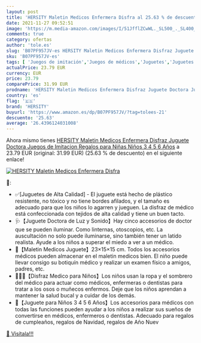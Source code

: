 ```yaml
---
layout: post
title: 'HERSITY Maletin Medicos Enfermera Disfra al 25.63 % de descuento'
date: 2021-11-27 09:52:51
image: 'https://m.media-amazon.com/images/I/51JfflZCwWL._SL500_._SL400_.jpg'
comments: true
category: ofertas
author: 'tole.es'
slug: 'B07PF957JV-es HERSITY Maletin Medicos Enfermera Disfraz Juguete Doctora...'
sku: 'B07PF957JV-es'
tags: [ 'Juegos de imitación','Juegos de médicos','Juguetes','Juguetes y juegos','hersity', ]
actualPrice: 23.79 EUR
currency: EUR
price: 23.79
comparePrice: 31.99 EUR
prodname: 'HERSITY Maletin Medicos Enfermera Disfraz Juguete Doctora Juegos de Imitacion Regalos para Niñas Niños 3 4 5 6 Años'
country: 'es'
flag: '🇪🇸'
brand: 'HERSITY'
buyurl: 'https://www.amazon.es/dp/B07PF957JV/?tag=tolees-21'
descuento: '25.63'
average: '26.4396124031008'
---
```


Ahora mismo tienes [HERSITY Maletin Medicos Enfermera Disfraz Juguete Doctora Juegos de Imitacion Regalos para Niñas Niños 3 4 5 6 Años](https://www.amazon.es/dp/B07PF957JV/?tag=tolees-21) a 23.79 EUR (original: 31.99 EUR) (25.63 %  de descuento) en el siguiente enlace!

[![HERSITY Maletin Medicos Enfermera Disfra](https://m.media-amazon.com/images/I/51JfflZCwWL._SL500_._SL400_.jpg)](https://www.amazon.es/dp/B07PF957JV/?tag=tolees-21)

🔎:

- ✅[Juguetes de Alta Calidad] - El juguete está hecho de plástico resistente, no tóxico y no tiene bordes afilados, y el tamaño es adecuado para que los niños lo agarren y jueguen. La disfraz de médico está confeccionada con tejidos de alta calidad y tiene un buen tacto.
- 🩺【Juguete Doctora de Luz y Sonido】Hay cinco accesorios de doctor que se pueden iluminar. Como linternas, otoscopios, etc. La auscultación no solo puede iluminarse, sino también tener un latido realista. Ayude a los niños a superar el miedo a ver a un médico.
- 🧰【Maletin Medicos Juguete】23×15×15 cm. Todos los accesorios médicos pueden almacenar en el maletin medicos bien. El niño puede llevar consigo su botiquín médico y realizar un examen físico a amigos, padres, etc.
- 👩🏻‍⚕️【Disfraz Medico para Niños】Los niños usan la ropa y el sombrero del médico para actuar como médicos, enfermeras o dentistas para tratar a los osos o muñecos enfermos. Deje que los niños aprendan a mantener la salud bucal y a cuidar de los demás.
- 🎁【Juguete para Niños 3 4 5 6 Años】Los accesorios para médicos con todas las funciones pueden ayudar a los niños a realizar sus sueños de convertirse en médicos, enfermeros o dentistas. Adecuado para regalos de cumpleaños, regalos de Navidad, regalos de Año Nuev

[🛒 Visítala!!!](https://www.amazon.es/dp/B07PF957JV/?tag=tolees-21)
